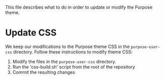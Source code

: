 This file describes what to do in order to update or modify the Purpose theme.

Update CSS
==========

We keep our modifications to the Purpose theme CSS in the `purpose-user-css` directory. Follow these instructions to modify theme CSS:

1) Modify the files in the `purpose-user-css` directory.
2) Run the 'css-build.sh' script from the root of the repository
3) Commit the resulting changes
